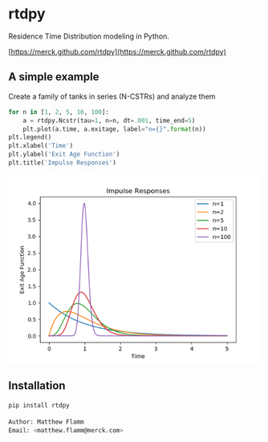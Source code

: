 # rtdpy

Residence Time Distribution modeling in Python.

[https://merck.github.com/rtdpy](https://merck.github.com/rtdpy)

## A simple example
Create a family of tanks in series (N-CSTRs) and analyze them
```python
for n in [1, 2, 5, 10, 100]:
    a = rtdpy.Ncstr(tau=1, n=n, dt=.001, time_end=5)
    plt.plot(a.time, a.exitage, label="n={}".format(n))
plt.legend()
plt.xlabel('Time')
plt.ylabel('Exit Age Function')
plt.title('Impulse Responses')
```

![N-Cstr RTDs](images/ncstr.png?raw=true "N-Cstr RTDs")

## Installation
```bash
pip install rtdpy

Author: Matthew Flamm
Email: <matthew.flamm@merck.com>
```
